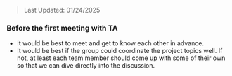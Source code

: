 > Last Updated: 01/24/2025

### Before the first meeting with TA
- It would be best to meet and get to know each other in advance.
- It would be best if the group could coordinate the project topics well. If not, at least each team member should come up with some of their own so that we can dive directly into the discussion.
